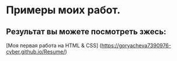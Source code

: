 # Примеры моих работ.
## Результат вы можете посмотреть зжесь: 
[Моя первая работа на HTML & CSS] (https://goryacheva7390976-cyber.github.io/Resume/)
